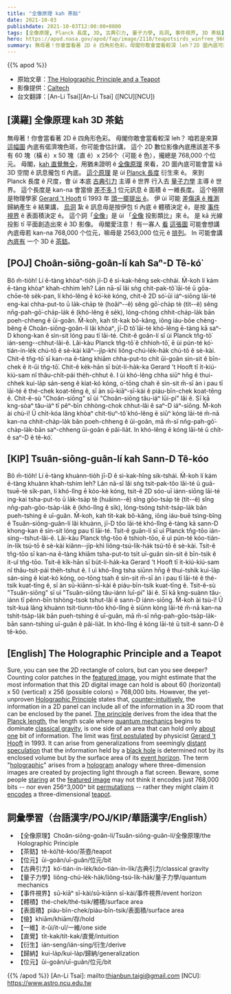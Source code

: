 ```yaml
---
title: "全像原理 kah 茶鈷"
date: 2021-10-03
publishdate: 2021-10-03T12:00:00+0800
tags: [全像原理, Planck 長度, 3D, 古典引力, 量子力學, 烏洞, 事件視界, 3D 茶鈷]
hero: https://apod.nasa.gov/apod/fap/image/2110/teapotsirds_winfree_960.jpg
summary: 無毋著！你會當看著 2D ê 四角形色彩。毋閣你敢會當看較深 leh？2D 圖內底可能有一个 3D ê 茶鈷。
---
```


{{% apod %}}

- 原始文章：[The Holographic Principle and a Teapot](https://apod.nasa.gov/apod/ap211003.html)
- 影像提供：[Caltech](http://www.cs.caltech.edu/)
- 台文翻譯：[An-Li Tsai][An-Li Tsai] ([NCU][NCU])

## [漢羅] 全像原理 kah 3D 茶鈷
無毋著！你會當看著 2D ê 四角形色彩。
毋閣你敢會當看較深 leh？
咱若是來算 [這幅圖][featured image] 內底有偌濟塊色斑，你可能會估計講，
這个 2D 數位影像內底應該差不多有 60 塊（橫 ê）x 50 塊（直 ê）x 256个（可能 ê 色），攏總是 768,000 个位元。
毋閣，[kah 直覺無仝][counter-intuitively]，用猶未證明 ê [全像原理][Holographic Principle] 來看，2D 圖內底可能會當 kā 3D 空間 ê 訊息攏包 tī 內底。
[這个原理][The principle] 是 ùi [Planck 長度][Planck length] 衍生來 ê。
來到 Planck 長度 ê 尺度，會 ùi 本底 [古典引力][classical gravity] 主導 ê 世界 行入去 [量子力學][quantum mechanics] 主導 ê 世界。
這个長度是 kan-na 會當儉 [差不多 1][about one] 位元訊息 ê 面積 ê 一維長度。
這个極限是物理學家 [Gerard 't Hooft][Gerard 't Hooft] tī 1993 年 [頭一擺提出 ê][first postulated]。
伊 ùi 可能 [差傷遠 ê 推測][distant speculation] 歸納產生 ê 結果講，
[烏洞][black hole] 紮 ê 訊息毋是按伊包 tī 內底 ê 體積決定 ê，是按 [事件視界][event horizon] ê 表面積決定 ê。
這个詞「[全像][holographic]」是 ùi 「[全像][hologram] 投影類比」來 ê。
是 kā 光線投影 tī 平面創造出來 ê 3D 影像。
毋閣愛注意！
有一寡人 [看][staring] [這張圖][featured image] 可能會想講內底毋若 kan-na 768,000 个位元，嘛毋是 2563,000 位元 ê [排列][permutations]。
In 可能會講 [內底有][encodes] 一个 3D ê [茶鈷][teapot]。

## [POJ] Choân-siōng-goân-lí kah Saⁿ-D Tê-kó͘
Bô m̄-tio̍h!
Lí ē-tàng khòaⁿ-tio̍h jī-D ê sì-kak-hêng sek-chhái.
M̄-koh lí kám ē-tàng khòaⁿ khah-chhim leh?
Lán nā-sī lâi sǹg chit-pak-tô͘ lāi-té ū gōa-chōe-tè se̍k-pan, lí khó-lêng ē kó͘-kè kóng,
chit-ê 2D só͘-ūi iáⁿ-siōng lāi-té eng-kai chha-put-to ū
la̍k-cha̍p tè (hoâiⁿ--ê) sêng gō͘-cha̍p tè (ti̍t--ê) sêng nn̄g-pah-gō͘-cha̍p-la̍k ê (khó-lêng ê se̍k),
lóng-chóng chhit-cha̍p-la̍k bān poeh-chheng ê ūi-goân.
M̄-koh, kah ti̍t-kak bô-kâng, iōng iáu-bōe chèng-bêng ê Choân-siōng-goân-lí lâi khòaⁿ, jī-D tô͘ lāi-té khó-lêng ē-tàng kā saⁿ-D khong-kan ê sìn-sit lóng pau tī lāi-té.
Chit-ê goân-lí sī ùi Planck tn̂g-tō͘ ián-seng--chhut-lâi-ê.
Lâi-kàu Planck tn̂g-tō͘ ê chhioh-tō͘, ē ùi pún-té kó͘-tián-ín-le̍k chú-tō ê sè-kài kiâⁿ--ji̍p-khì liông-chú-le̍k-ha̍k chú-tō ê sè-kài.
Chit-ê tn̂g-tō͘ sī kan-na ē-tàng khiām chha-put-to chi̍t ūi-goân sìn-sit ê bīn-chek ê it-ûi tn̂g-tō͘.
Chit-ê ke̍k-hān sī bu̍t-lí-ha̍k-ka Gerard 't Hooft tī i̍t-kiú-kiú-sam nî thâu-chi̍t-pái the̍h-chhut ê.
I ùi khó-lêng chha siūⁿ hn̄g ê thui-chhek kui-la̍p sán-seng ê kiat-kó kóng,
o͘-tōng chah ê sìn-sit m̄-sī àn i pau tī lāi-té ê thé-chek koat-tēng ê, sī àn sū-kiāⁿ-sī-kài ê piáu-bīn-chek koat-tēng ê.
Chit-ê-sù "Choân-siōng" sī ùi "Choân-siōng tâu-iáⁿ lūi-pí" lâi ê.
Sī kā kng-sòaⁿ tâu-iáⁿ tī pêⁿ-bīn chhòng-chok chhut-lâi ê saⁿ-D iáⁿ-siōng.
M̄-koh ài chù-ì!
Ū chi̍t-kóa lâng khòaⁿ chit-tiuⁿ-tô͘ khó-lêng ē siūⁿ kóng lāi-té m̄-nā
kan-na chhit-cha̍p-la̍k bān poeh-chheng ê ūi-goân, mā m̄-sī nn̄g-pah-gō͘-cha̍p-la̍k-bān saⁿ-chheng ūi-goân ê pâi-lia̍t.
In khó-lêng ē kóng lāi-té ū chi̍t-ê saⁿ-D ê tê-kó͘.

## [KIP] Tsuân-siōng-guân-lí kah Sann-D Tê-kóo
Bô m̄-tio̍h!
Lí ē-tàng khuànn-tio̍h jī-D ê sì-kak-hîng sik-tshái.
M̄-koh lí kám ē-tàng khuànn khah-tshim leh?
Lán nā-sī lâi sǹg tsit-pak-tôo lāi-té ū guā-tsuē-tè si̍k-pan, lí khó-lîng ē kóo-kè kóng,
tsit-ê 2D sóo-uī iánn-siōng lāi-té ing-kai tsha-put-to ū
la̍k-tsa̍p tè (huâinn--ê) sîng gōo-tsa̍p tè (ti̍t--ê) sîng nn̄g-pah-gōo-tsa̍p-la̍k ê (khó-lîng ê si̍k),
lóng-tsóng tshit-tsa̍p-la̍k bān pueh-tshing ê uī-guân.
M̄-koh, kah ti̍t-kak bô-kâng, iōng iáu-buē tsìng-bîng ê Tsuân-siōng-guân-lí lâi khuànn, jī-D tôo lāi-té khó-lîng ē-tàng kā sann-D khong-kan ê sìn-sit lóng pau tī lāi-té.
Tsit-ê guân-lí sī uì Planck tn̂g-tōo ián-sing--tshut-lâi-ê.
Lâi-kàu Planck tn̂g-tōo ê tshioh-tōo, ē uì pún-té kóo-tián-ín-li̍k tsú-tō ê sè-kài kiânn--ji̍p-khì liông-tsú-li̍k-ha̍k tsú-tō ê sè-kài.
Tsit-ê tn̂g-tōo sī kan-na ē-tàng khiām tsha-put-to tsi̍t uī-guân sìn-sit ê bīn-tsik ê it-uî tn̂g-tōo.
Tsit-ê ki̍k-hān sī bu̍t-lí-ha̍k-ka Gerard 't Hooft tī i̍t-kiú-kiú-sam nî thâu-tsi̍t-pái the̍h-tshut ê.
I uì khó-lîng tsha siūnn hn̄g ê thui-tshik kui-la̍p sán-sing ê kiat-kó kóng,
oo-tōng tsah ê sìn-sit m̄-sī àn i pau tī lāi-té ê thé-tsik kuat-tīng ê, sī àn sū-kiānn-sī-kài ê piáu-bīn-tsik kuat-tīng ê.
Tsit-ê-sù "Tsuân-siōng" sī uì "Tsuân-siōng tâu-iánn luī-pí" lâi ê.
Sī kā kng-suànn tâu-iánn tī pênn-bīn tshòng-tsok tshut-lâi ê sann-D iánn-siōng.
M̄-koh ài tsù-ì!
Ū tsi̍t-kuá lâng khuànn tsit-tiunn-tôo khó-lîng ē siūnn kóng lāi-té m̄-nā
kan-na tshit-tsa̍p-la̍k bān pueh-tshing ê uī-guân, mā m̄-sī nn̄g-pah-gōo-tsa̍p-la̍k-bān sann-tshing uī-guân ê pâi-lia̍t.
In khó-lîng ē kóng lāi-té ū tsi̍t-ê sann-D ê tê-kóo.

## [English] The Holographic Principle and a Teapot
Sure, you can see the 2D rectangle of colors, but can you see deeper?
Counting color patches in the [featured image][featured image], you might estimate that the most information that this 2D digital image can hold is about 60 (horizontal) x 50 (vertical) x 256 (possible colors) = 768,000 bits.
However, the yet-unproven [Holographic Principle][Holographic Principle] states that, [counter-intuitively][counter-intuitively], the information in a 2D panel can include all of the information in a 3D room that can be enclosed by the panel.
[The principle][The principle] derives from the idea that the [Planck length][Planck length], the length scale where [quantum mechanics][quantum mechanics] begins to dominate [classical gravity][classical gravity], is one side of an area that can hold only [about one][about one] bit of information.
The limit was [first postulated][first postulated] by physicist [Gerard 't Hooft][Gerard 't Hooft] in 1993.
It can arise from generalizations from seemingly [distant speculation][distant speculation] that the information held by a [black hole][black hole] is determined not by its enclosed volume but by the surface area of its [event horizon][event horizon].
The term "[holographic][holographic]" arises from a [hologram][hologram] analogy where three-dimension images are created by projecting light through a flat screen.
Beware, some people [staring][staring] at the [featured image][featured image] may not think it encodes just 768,000 bits -- nor even 256^3,000^ bit [permutations][permutations] -- rather they might claim it [encodes][encodes] a three-dimensional [teapot][teapot].

## 詞彙學習（台語漢字/POJ/KIP/華語漢字/English）
- 【全像原理】Choân-siōng-goân-lí/Tsuân-siōng-guân-lí/全像原理/the Holographic Principle
- 【茶鈷】tê-kó͘/tê-kóo/茶壺/teapot
- 【位元】ūi-goân/uī-guân/位元/bit
- 【古典引力】kó͘-tián-ín-le̍k/kóo-tián-ín-li̍k/古典引力/classical gravity
- 【量子力學】liông-chú-le̍k-ha̍k/liông-tsú-li̍k-ha̍k/量子力學/quantum mechanics
- 【事件視界】sū-kiāⁿ sī-kài/sū-kiānn sī-kài/事件視界/event horizon
- 【體積】thé-chek/thé-tsik/體積/surface area
- 【表面積】piáu-bīn-chek/piáu-bīn-tsik/表面積/surface area
- 【儉】khiām/khiām/存/hold
- 【一維】it-ûi/it-uî/一維/one side
- 【直覺】ti̍t-kak/ti̍t-kak/直覺/intuition
- 【衍生】ián-seng/ián-sing/衍生/derive
- 【歸納】kui-la̍p/kui-la̍p/歸納/generalization
- 【位元】ūi-goân/uī-guân/位元/bit

{{% /apod %}}
[An-Li Tsai]: mailto:thianbun.taigi@gmail.com
[NCU]: https://www.astro.ncu.edu.tw

[featured image]:https://www.dna.caltech.edu/~winfree/old_html/Images/shrunkpot2.gif
[Holographic Principle]:https://en.wikipedia.org/wiki/Holographic_principle
[counter-intuitively]:https://ui.adsabs.harvard.edu/abs/1997PhRvD..55.5112B/abstract
[The principle]:https://youtu.be/klpDHn8viX8
[Planck length]:https://www.physlink.com/Education/AskExperts/ae281.cfm
[quantum mechanics]:https://en.wikipedia.org/wiki/Quantum_mechanics
[classical gravity]:https://mathshistory.st-andrews.ac.uk/HistTopics/General_relativity/
[about one]:https://apod.nasa.gov/apod/ap170401.html
[first postulated]:https://www.arxiv.org/abs/gr-qc/9310026
[Gerard 't Hooft]:https://webspace.science.uu.nl/~hooft101/
[distant speculation]:https://www.arxiv.org/abs/hep-th/0203101
[black hole]:https://science.nasa.gov/astrophysics/focus-areas/black-holes
[event horizon]:https://solarsystem.nasa.gov/news/1068/10-questions-you-might-have-about-black-holes/
[holographic]:https://backreaction.blogspot.com/2014/04/do-we-live-in-hologram-really.html
[hologram]:https://en.wikipedia.org/wiki/Holography
[staring]:https://www.cats.org.uk/media/5369/cat-staring.jpg
[featured image]:https://www.dna.caltech.edu/~winfree/old_html/Images/shrunkpot2.gif
[permutations]:https://chortle.ccsu.edu/assemblytutorial/Chapter-03/ass03_6.html
[encodes]:https://en.wikipedia.org/wiki/Autostereogram
[teapot]:https://en.wikipedia.org/wiki/Teapot#/media/File:Black_tea_pot_cropped.jpg
